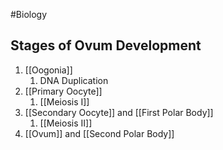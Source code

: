 #Biology 
## Stages of Ovum Development
1. [[Oogonia]]
	1. DNA Duplication
2. [[Primary Oocyte]]
	1. [[Meiosis I]]
3. [[Secondary Oocyte]] and [[First Polar Body]]
	1. [[Meiosis II]]
5. [[Ovum]] and  [[Second Polar Body]]